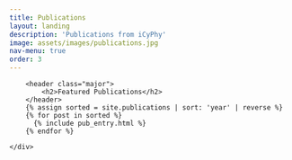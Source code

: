 ```yaml
---
title: Publications
layout: landing
description: 'Publications from iCyPhy'
image: assets/images/publications.jpg
nav-menu: true
order: 3
---
```


<div class="main">
	<div class="inner">

		<header class="major">
			<h2>Featured Publications</h2>
		</header>
		{% assign sorted = site.publications | sort: 'year' | reverse %}
		{% for post in sorted %}
		  {% include pub_entry.html %}
		{% endfor %}

	</div>
</div>
